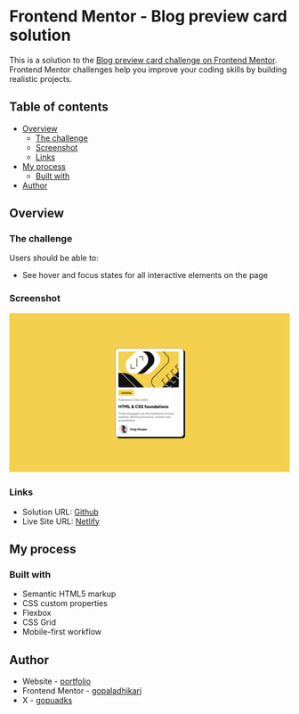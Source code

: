 # Frontend Mentor - Blog preview card solution

This is a solution to the [Blog preview card challenge on Frontend Mentor](https://www.frontendmentor.io/challenges/blog-preview-card-ckPaj01IcS). Frontend Mentor challenges help you improve your coding skills by building realistic projects.

## Table of contents

- [Overview](#overview)
  - [The challenge](#the-challenge)
  - [Screenshot](#screenshot)
  - [Links](#links)
- [My process](#my-process)
  - [Built with](#built-with)
- [Author](#author)

## Overview

### The challenge

Users should be able to:

- See hover and focus states for all interactive elements on the page

### Screenshot

![desktop-screenshot](./screenshot.png)

### Links

- Solution URL: [Github](https://github.com/gopaladhikari/frontend-mentors/tree/main/blog-preview-card-main)
- Live Site URL: [Netlify](https://gopaladhikari-blog-preview-card.netlify.app/)

## My process

### Built with

- Semantic HTML5 markup
- CSS custom properties
- Flexbox
- CSS Grid
- Mobile-first workflow

## Author

- Website - [portfolio](https://www.gopal-adhikari.com.np/)
- Frontend Mentor - [gopaladhikari](https://www.frontendmentor.io/profile/gopaladhikari)
- X - [gopuadks](https://x.com/gopuadks)
